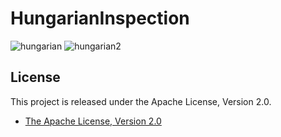 # HungarianInspection
![hungarian](https://cloud.githubusercontent.com/assets/1386930/8157747/1de786ba-1392-11e5-930b-95dff71bef27.gif)
![hungarian2](https://cloud.githubusercontent.com/assets/1386930/8157748/20404550-1392-11e5-899f-d05fde7df05f.gif)


## License

This project is released under the Apache License, Version 2.0.

* [The Apache License, Version 2.0](http://www.apache.org/licenses/LICENSE-2.0)

